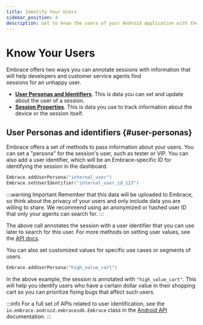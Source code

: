 ```yaml
---
title: Identify Your Users
sidebar_position: 4
description: Get to know the users of your Android application with the Embrace SDK
---
```


# Know Your Users

Embrace offers two ways you can annotate sessions with information that will help developers and customer service agents find  
sessions for an unhappy user.

- [**User Personas and Identifiers**](/android/features/identify-users#user-personas). This is data you can set and update about the user of a session.
- [**Session Properties**](/android/features/session-properties). This is data you use to track information about the device or the session itself.

## User Personas and identifiers {#user-personas}

Embrace offers a set of methods to pass information about your users. You can set a "persona" for the session's user, such as tester or VIP. You can also add a user identifier, which will be an Embrace-specific ID for identifying the session in the dashboard.

```kotlin
Embrace.addUserPersona("internal_user")
Embrace.setUserIdentifier("internal_user_id_123")
```

:::warning Important
Remember that this data will be uploaded to Embrace, so think about the privacy of your users and only include data you are willing to share.
We recommend using an anonymized or hashed user ID that only your agents can search for.
:::

The above call annotates the session with a user identifier that you can use later to search for this user.
For more methods on setting user values, see the [API docs](/api/android/).  

You can also set customized values for specific use cases or segments of users.

```kotlin
Embrace.addUserPersona("high_value_cart")
```

In the above example, the session is annotated with `"high_value_cart"`.
This will help you identify users who have a certain dollar value in their shopping cart so you can prioritize fixing bugs that affect such users.

:::info
For a full set of APIs related to user identification, see the `io.embrace.android.embracesdk.Embrace` class in the [Android API](/api/android/) documentation.
:::
